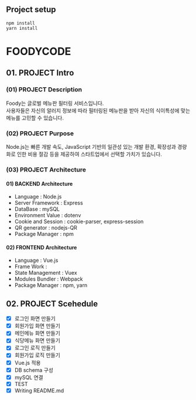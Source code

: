 ## Project setup

```
npm install
yarn install
```

# FOODYCODE

## 01. PROJECT Intro

### (01) PROJECT Description

Foody는 글로벌 메뉴판 필터링 서비스입니다. <br/>
사용자들은 자신의 알러지 정보에 따라 필터링된 메뉴판을 받아 자신의 식이특성에 맞는 메뉴를 고민할 수 있습니다.

### (02) PROJECT Purpose

Node.js는 빠른 개발 속도, JavaScript 기반의 일관성 있는 개발 환경, 확장성과 경량화로 인한 비용 절감 등을 제공하여 스타트업에서 선택할 가치가 있습니다.

### (03) PROJECT Architecture

#### 01) BACKEND Architecture

- Language : Node.js
- Server Framework : Express
- DataBase : mySQL
- Environment Value : dotenv
- Cookie and Session : cookie-parser, express-session
- QR generator : nodejs-QR
- Package Manager : npm

#### 02) FRONTEND Architecture

- Language : Vue.js
- Frame Work :
- State Management : Vuex
- Modules Bundler : Webpack
- Package Manager : npm, yarn

## 02. PROJECT Scehedule

- [x] 로그인 화면 만들기
- [x] 회원가입 화면 만들기
- [x] 메인메뉴 화면 만들기
- [x] 식당메뉴 화면 만들기
- [x] 로그인 로직 만들기
- [x] 회원가입 로직 만들기
- [x] Vue.js 적용
- [x] DB schema 구성
- [x] mySQL 연결
- [x] TEST
- [x] Writing README.md
